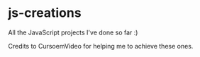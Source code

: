 # js-creations

All the JavaScript projects I've done so far :)

Credits to CursoemVideo for helping me to achieve these ones.
